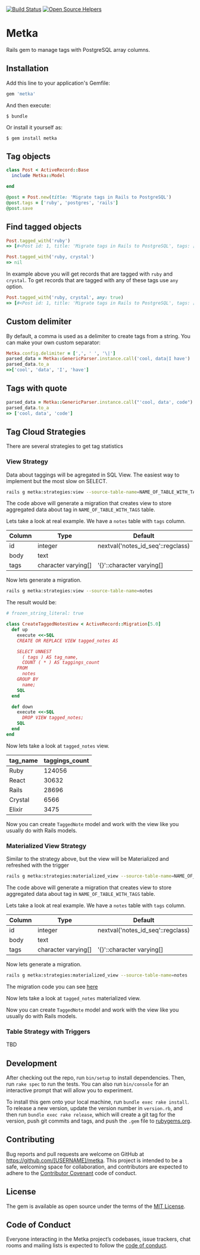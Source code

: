[![Build Status](https://travis-ci.org/jetrockets/metka.svg?branch=master)](https://travis-ci.org/jetrockets/metka)
[![Open Source Helpers](https://www.codetriage.com/jetrockets/metka/badges/users.svg)](https://www.codetriage.com/jetrockets/metka)

# Metka

Rails gem to manage tags with PostgreSQL array columns.

## Installation

Add this line to your application's Gemfile:

```ruby
gem 'metka'
```

And then execute:

    $ bundle

Or install it yourself as:

    $ gem install metka

## Tag objects

```ruby
class Post < ActiveRecord::Base
  include Metka::Model

end

@post = Post.new(title: 'Migrate tags in Rails to PostgreSQL')
@post.tags = ['ruby', 'postgres', 'rails']
@post.save
```

## Find tagged objects

```ruby
Post.tagged_with('ruby')
=> [#<Post id: 1, title: 'Migrate tags in Rails to PostgreSQL', tags: ['ruby', 'postgres', 'rails']

Post.tagged_with('ruby, crystal')
=> nil
```

In example above you will get records that are tagged with `ruby` and `crystal`. To get records that are tagged with any of these tags use `any` option.

```ruby
Post.tagged_with('ruby, crystal', any: true)
=> [#<Post id: 1, title: 'Migrate tags in Rails to PostgreSQL', tags: ['ruby', 'postgres', 'rails']
```

## Custom delimiter
By default, a comma is used as a delimiter to create tags from a string.
You can make your own custom separator:
```ruby
Metka.config.delimiter = [',', ' ', '\|']
parsed_data = Metka::GenericParser.instance.call('cool, data|I have')
parsed_data.to_a
=>['cool', 'data', 'I', 'have']
```

## Tags with quote
```ruby
parsed_data = Metka::GenericParser.instance.call("'cool, data', code")
parsed_data.to_a
=> ['cool, data', 'code']
```
## Tag Cloud Strategies

There are several strategies to get tag statistics

### View Strategy

Data about taggings will be agregated in SQL View. The easiest way to implement but the most slow on SELECT.

```bash
rails g metka:strategies:view --source-table-name=NAME_OF_TABLE_WITH_TAGS
```

The code above will generate a migration that creates view to store aggregated data about tag in `NAME_OF_TABLE_WITH_TAGS` table.

Lets take a look at real example. We have a `notes` table with `tags` column.

| Column | Type                | Default                           |
|--------|---------------------|-----------------------------------|
| id     | integer             | nextval('notes_id_seq'::regclass) |
| body   | text                |                                   |
| tags   | character varying[] | '{}'::character varying[]         |

Now lets generate a migration.

```bash
rails g metka:strategies:view --source-table-name=notes
```

The result would be:

```ruby
# frozen_string_literal: true

class CreateTaggedNotesView < ActiveRecord::Migration[5.0]
  def up
    execute <<-SQL
    CREATE OR REPLACE VIEW tagged_notes AS

    SELECT UNNEST
      ( tags ) AS tag_name,
      COUNT ( * ) AS taggings_count
    FROM
      notes
    GROUP BY
      name;
    SQL
  end

  def down
    execute <<-SQL
      DROP VIEW tagged_notes;
    SQL
  end
end
```

Now lets take a look at `tagged_notes` view.

| tag_name | taggings_count |
|----------|----------------|
| Ruby     | 124056         |
| React    | 30632          |
| Rails    | 28696          |
| Crystal  | 6566           |
| Elixir   | 3475           |

Now you can create `TaggedNote` model and work with the view like you usually do with Rails models.

### Materialized View Strategy

Similar to the strategy above, but the view will be Materialized and refreshed with the trigger

```bash
rails g metka:strategies:materialized_view --source-table-name=NAME_OF_TABLE_WITH_TAGS
```

The code above will generate a migration that creates view to store aggregated data about tag in `NAME_OF_TABLE_WITH_TAGS` table.

Lets take a look at real example. We have a `notes` table with `tags` column.

| Column | Type                | Default                           |
|--------|---------------------|-----------------------------------|
| id     | integer             | nextval('notes_id_seq'::regclass) |
| body   | text                |                                   |
| tags   | character varying[] | '{}'::character varying[]         |

Now lets generate a migration.

```bash
rails g metka:strategies:materialized_view --source-table-name=notes
```

The migration code you can see [here](spec/dummy/db/migrate/05_create_tagged_materialized_view_posts_materialized_view.rb "here")

Now lets take a look at `tagged_notes` materialized view.

Now you can create `TaggedNote` model and work with the view like you usually do with Rails models.

### Table Strategy with Triggers



TBD

## Development

After checking out the repo, run `bin/setup` to install dependencies. Then, run `rake spec` to run the tests. You can also run `bin/console` for an interactive prompt that will allow you to experiment.

To install this gem onto your local machine, run `bundle exec rake install`. To release a new version, update the version number in `version.rb`, and then run `bundle exec rake release`, which will create a git tag for the version, push git commits and tags, and push the `.gem` file to [rubygems.org](https://rubygems.org).

## Contributing

Bug reports and pull requests are welcome on GitHub at https://github.com/[USERNAME]/metka. This project is intended to be a safe, welcoming space for collaboration, and contributors are expected to adhere to the [Contributor Covenant](http://contributor-covenant.org) code of conduct.

## License

The gem is available as open source under the terms of the [MIT License](https://opensource.org/licenses/MIT).

## Code of Conduct

Everyone interacting in the Metka project’s codebases, issue trackers, chat rooms and mailing lists is expected to follow the [code of conduct](https://github.com/[USERNAME]/metka/blob/master/CODE_OF_CONDUCT.md).
